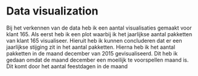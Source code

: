 # Data visualization 
Bij het verkennen van de data heb ik een aantal visualisaties gemaakt voor klant 165. Als eerst heb ik een plot waarbij ik het jaarlijkse aantal pakketten van klant 165 visualiseer. Hieruit heb ik kunnen concluderen dat er een jaarlijkse stijging zit in het aantal pakketten. Hierna heb ik het aantal pakketten in de maand december van 2015 gevisualiseerd. Dit heb ik gedaan omdat de maand december een moeilijk te voorspellen maand is. Dit komt door het aantal feestdagen in de maand

